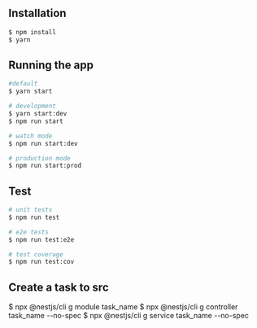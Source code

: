 ## Installation

```bash
$ npm install
$ yarn
```

## Running the app

```bash
#default
$ yarn start

# development
$ yarn start:dev
$ npm run start

# watch mode
$ npm run start:dev

# production mode
$ npm run start:prod
```

## Test

```bash
# unit tests
$ npm run test

# e2e tests
$ npm run test:e2e

# test coverage
$ npm run test:cov
```

## Create a task to src
$ npx @nestjs/cli g module task_name
$ npx @nestjs/cli g controller task_name --no-spec
$ npx @nestjs/cli g service task_name --no-spec

